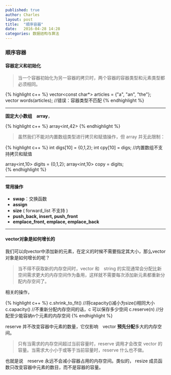 ```yaml
---
published: true
author: Charles
layout: post
title:  "顺序容器"
date:   2016-04-28 14:28
categories: 数据结构与算法
---
```


### 顺序容器

#### 容器定义和初始化
> 当一个容器初始化为另一容器的拷贝时，两个容器的容器类型和元素类型都必须相同。

{% highlight c++ %}
vector<const char*> articles = {"a", "an", "the"};
vector<string> words(articles);     //错误：容器类型不匹配
{% endhighlight %}


----------


**固定大小数组　array**，

{% highlight c++ %}
array<int,42>
{% endhighlight %}

> 虽然我们不能对内置数组类型进行拷贝和赋值操作，但 array 并无此限制：

{% highlight c++ %}
int digs[10] = {0,1,2};
int cpy[10] = digs;                //内置数组不支持拷贝和赋值

array<int,10> digits = {0,1,2};
array<int,10> copy = digits;       
{% endhighlight %}


----------


#### 常用操作
- **swap**：交换函数
- **assign**
- **size** ( forward_list 不支持 )
- **push_back, insert, push_front**
- **emplace_front, emplace, emplace_back**


----------

#### vector对象是如何增长的
我们可以向vector中添加新的元素，在定义的时候不需要指定其大小，那么vector对象是如何增长的呢？

> 当不得不获取新的内存空间时，vector 和　string 的实现通常会分配比新空间需求更大的内存空间作为备用，这样就不需要每次添加新元素都重新分配内存空间了。

相关的操作，

{% highlight c++ %}
c.shrink_to_fit()            //将capacity()减小为size()相同大小
c.capacity()                 //不重新分配内存空间的话，c 可以保存多少空间
c.reserve(n)                  //分配至少能容纳n个元素的内存空间
{% endhighlight %}

reserve 并不改变容器中元素的数量，它仅影响　vector **预先分配**多大的内存空间。

> 只有当需求的内存空间超过当前容量时，reserve 调用才会改变 vector 的容量。当需求大小小于或等于当前容量时，reserve 什么也不做。

也就是说　reserve 永远不会减小容器占用的内存空间。类似的， resize 成员函数只改变容器中元素的数目，而不是容器的容量。
